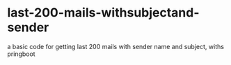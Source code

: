 # last-200-mails-withsubjectand-sender

a basic code for getting last 200 mails with sender name and subject, withs pringboot
